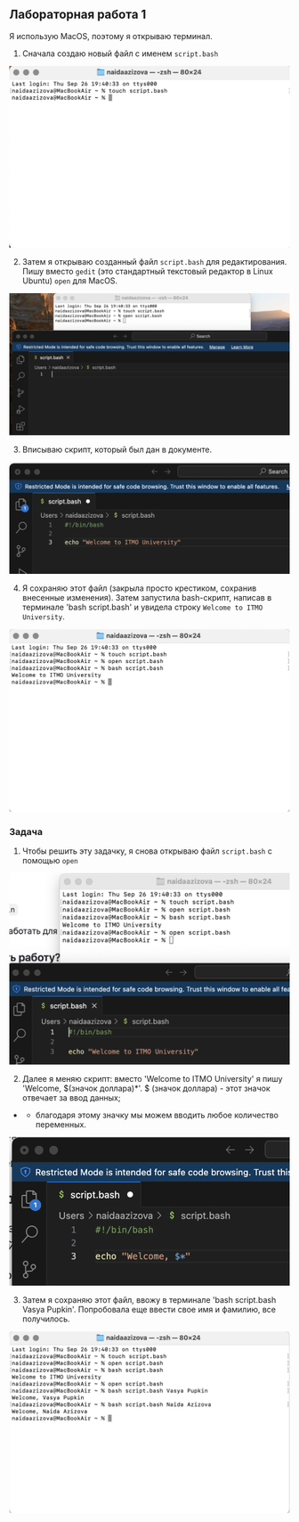 ## Лабораторная работа 1

Я использую MacOS, поэтому я открываю терминал.

1. Сначала создаю новый файл с именем `script.bash`

![screenshot](https://github.com/naidaazizova/informatika/blob/main/Снимок%20экрана%202024-09-26%20в%2019.53.01.png)


2. Затем я открываю созданный файл `script.bash` для редактирования. Пишу вместо `gedit` (это стандартный текстовый редактор в Linux Ubuntu) `open` для MacOS.

![screenshot](https://github.com/naidaazizova/informatika/blob/main/Снимок%20экрана%202024-09-26%20в%2019.59.02.png)


3. Вписываю скрипт, который был дан в документе.

![screenshot](https://github.com/naidaazizova/informatika/blob/main/Снимок%20экрана%202024-09-26%20в%2020.00.00.png)


4. Я сохраняю этот файл (закрыла просто крестиком, сохранив внесенные изменения). Затем запустила bash-скрипт, написав в терминале 'bash script.bash' и увидела строку `Welcome to ITMO University`.

![screenshot](https://github.com/naidaazizova/informatika/blob/main/Снимок%20экрана%202024-09-26%20в%2020.01.04.png)



### Задача

1. Чтобы решить эту задачку, я снова открываю файл `script.bash` c помощью `open`

![screenshot](https://github.com/naidaazizova/informatika/blob/main/Снимок%20экрана%202024-09-26%20в%2020.02.06.png)

2. Далее я меняю скрипт: вместо 'Welcome to ITMO University' я пишу 'Welcome, $(значок доллара)*'.
$ (значок доллара) - этот значок отвечает за ввод данных;
* - благодаря этому значку мы можем вводить любое количество переменных.

![screenshot](https://github.com/naidaazizova/informatika/blob/main/Снимок%20экрана%202024-09-26%20в%2020.03.02.png)

3. Затем я сохраняю этот файл, ввожу в терминале 'bash script.bash Vasya Pupkin'. Попробовала еще ввести свое имя и фамилию, все получилось.

![screenshot](https://github.com/naidaazizova/informatika/blob/main/Снимок%20экрана%202024-09-26%20в%2020.03.57.png)











